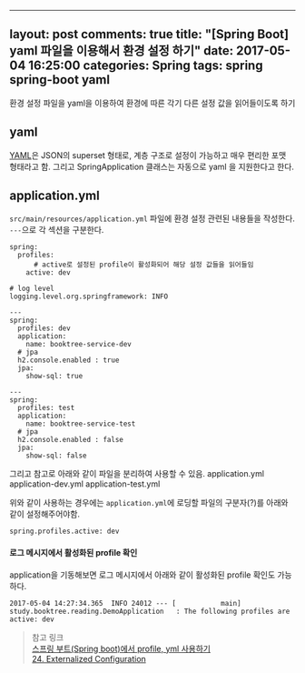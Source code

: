 
---
layout: post
comments: true
title: "[Spring Boot] yaml 파일을 이용해서 환경 설정 하기"
date: 2017-05-04 16:25:00
categories: Spring
tags: spring spring-boot yaml
---

환경 설정 파일을 yaml을 이용하여 환경에 따른 각기 다른 설정 값을 읽어들이도록 하기

## yaml
[YAML](http://yaml.org)은 JSON의 superset 형태로, 계층 구조로 설정이 가능하고 매우 편리한 포맷 형태라고 함. 그리고 SpringApplication 클래스는 자동으로 yaml 을 지원한다고 한다.

## application.yml
`src/main/resources/application.yml` 파일에 환경 설정 관련된 내용들을 작성한다.
`---`으로 각 섹션을 구분한다.
```
spring:
  profiles:
	  # active로 설정된 profile이 활성화되어 해당 설정 값들을 읽어들임
    active: dev

# log level
logging.level.org.springframework: INFO

---
spring:
  profiles: dev
  application:
    name: booktree-service-dev
  # jpa
  h2.console.enabled : true
  jpa:
    show-sql: true

---
spring:
  profiles: test
  application:
    name: booktree-service-test
  # jpa
  h2.console.enabled : false
  jpa:
    show-sql: false
```

그리고 참고로 아래와 같이 파일을 분리하여 사용할 수 있음.
application.yml
application-dev.yml
application-test.yml

위와 같이 사용하는 경우에는 `application.yml`에 로딩할 파일의 구분자(?)를 아래와 같이 설정해주어야함.
```
spring.profiles.active: dev
```

#### 로그 메시지에서 활성화된 profile 확인 
application을 기동해보면 로그 메시지에서 아래와 같이 활성화된 profile 확인도 가능하다.
```
2017-05-04 14:27:34.365  INFO 24012 --- [           main] study.booktree.reading.DemoApplication   : The following profiles are active: dev
```



> 참고 링크  
> [스프링 부트(Spring boot)에서 profile, yml 사용하기](http://www.donnert.net/79)  
> [24. Externalized Configuration](https://docs.spring.io/spring-boot/docs/current/reference/html/boot-features-external-config.html)  

